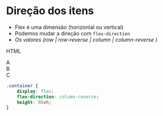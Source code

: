 # Direção dos itens

- Flex é uma dimensão (horizontal ou vertical)
- Podemos mudar a direção com `flex-direction`
- *Os valores (row | row-reverse | column | column-reverse )*

HTML
<div class="container">
    <div class="item">A</div>
    <div class="item">B</div>
    <div class="item">C</div>
</div>

```css
.container { 
    display: flex;
    flex-direction: column-reverse;
    height: 80vh;
}

```
